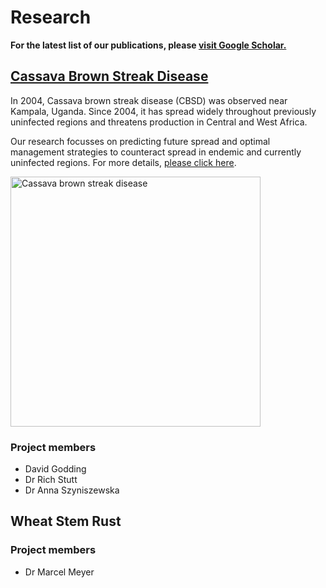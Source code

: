 # Research

**For the latest list of our publications, please [visit Google Scholar.](https://scholar.google.co.uk/citations?hl=en&user=GriJOGgAAAAJ&view_op=list_works&sortby=pubdate)**


## [Cassava Brown Streak Disease](cbsd.md)

In 2004, Cassava brown streak disease (CBSD) was observed near Kampala, Uganda. Since 2004, it has spread widely throughout previously uninfected regions and threatens production in Central and West Africa. 

Our research focusses on predicting future spread and optimal management strategies to counteract spread in endemic and currently uninfected regions. For more details, [please click here](cbsd.md).

<img src="../../images/cbsd.jpg" alt="Cassava brown streak disease" width="400"/>

### Project members

- David Godding
- Dr Rich Stutt
- Dr Anna Szyniszewska

## Wheat Stem Rust

### Project members

- Dr Marcel Meyer
